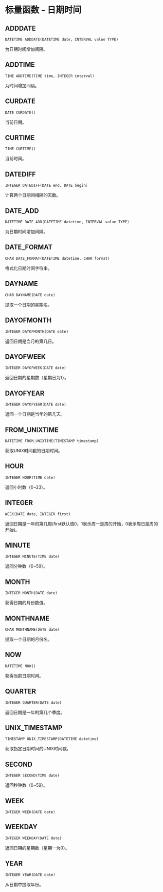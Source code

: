 # 标量函数 - 日期时间

## ADDDATE	

`DATETIME ADDDATE(DATETIME date, INTERVAL value TYPE)`	

为日期时间增加间隔。

## ADDTIME	

`TIME ADDTIME(TIME time, INTEGER interval)`	

为时间增加间隔。

## CURDATE	

`DATE CURDATE()`	

当前日期。

## CURTIME	

`TIME CURTIME()`	

当前时间。

## DATEDIFF	

`INTEGER DATEDIFF(DATE end, DATE begin)`	

计算两个日期间相隔的天数。

## DATE_ADD	

`DATETIME DATE_ADD(DATETIME datetime, INTERVAL value TYPE)`	

为日期时间增加间隔。

## DATE_FORMAT	

`CHAR DATE_FORMAT(DATETIME datetime, CHAR format)`	

格式化日期时间字符串。

## DAYNAME	

`CHAR DAYNAME(DATE date)`	

提取一个日期的星期名。

## DAYOFMONTH	

`INTEGER DAYOFMONTH(DATE date)`	

返回日期是当月的第几日。

## DAYOFWEEK	

`INTEGER DAYOFWEEK(DATE date)`	

返回日期的星期数（星期日为1）。

## DAYOFYEAR	

`INTEGER DAYOFYEAR(DATE date)`	

返回一个日期是当年的第几天。

## FROM_UNIXTIME	

`DATETIME FROM_UNIXTIME(TIMESTAMP timestamp)`	

获取UNIX时间戳的日期时间。

## HOUR	

`INTEGER HOUR(TIME date)`	

返回小时数（0~23）。

## INTEGER	

`WEEK(DATE date, INTEGER first)`	

返回日期是一年的第几周(first默认值0，1表示周一是周的开始，0表示周日是周的开始)。

## MINUTE	

`INTEGER MINUTE(TIME date)`	

返回分钟数（0~59）。

## MONTH	

`INTEGER MONTH(DATE date)`	

获得日期的月份数值。

## MONTHNAME	

`CHAR MONTHNAME(DATE date)`	

提取一个日期的月份名。

## NOW	

`DATETIME NOW()`	

获得当前日期时间。

## QUARTER	

`INTEGER QUARTER(DATE date)`	

返回日期是一年的第几个季度。

## UNIX_TIMESTAMP	

`TIMESTAMP UNIX_TIMESTAMP(DATETIME datetime)`	

获取指定日期时间的UNIX时间戳。

## SECOND	

`INTEGER SECOND(TIME date)`	

返回秒钟数（0~59）。

## WEEK	

`INTEGER WEEK(DATE date)`	

## WEEKDAY	

`INTEGER WEEKDAY(DATE date)`	

返回日期的星期数（星期一为0）。

## YEAR	

`INTEGER YEAR(DATE date)`	

从日期中提取年份。